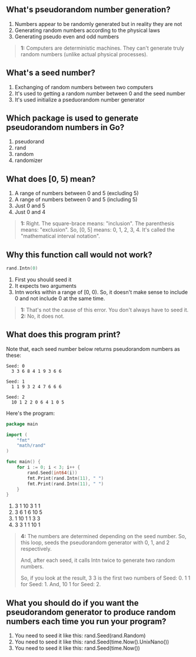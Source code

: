 ## What's pseudorandom number generation?
1. Numbers appear to be randomly generated but in reality they are not 
2. Generating random numbers according to the physical laws
3. Generating pseudo even and odd numbers

> **1:** Computers are deterministic machines. They can't generate truly random numbers (unlike actual physical processes).


## What's a seed number?
1. Exchanging of random numbers between two computers
2. It's used to getting a random number between 0 and the seed number
3. It's used initialize a pseduorandom number generator 


## Which package is used to generate pseudorandom numbers in Go?
1. pseudorand
2. rand 
3. random
4. randomizer


## What does [0, 5) mean?
1. A range of numbers between 0 and 5 (excluding 5) 
2. A range of numbers between 0 and 5 (including 5)
3. Just 0 and 5
4. Just 0 and 4

> **1:** Right. The square-brace means: "inclusion". The parenthesis means: "exclusion". So, [0, 5] means: 0, 1, 2, 3, 4. It's called the "mathematical interval notation".


## Why this function call would not work?
```go
rand.Intn(0)
```
1. First you should seed it
2. It expects two arguments
3. Intn works within a range of [0, 0). So, it doesn't make sense to include 0 and not include 0 at the same time. 

> **1:** That's not the cause of this error. You don't always have to seed it.
> **2:** No, it does not.


## What does this program print?
Note that, each seed number below returns pseudorandom numbers as these:

```
Seed: 0
  3 3 6 8 4 1 9 3 6 6

Seed: 1
  1 1 9 3 2 4 7 6 6 6

Seed: 2
  10 1 2 2 0 6 4 1 0 5
```

Here's the program:

```go
package main

import (
	"fmt"
	"math/rand"
)

func main() {
	for i := 0; i < 3; i++ {
		rand.Seed(int64(i))
		fmt.Print(rand.Intn(11), " ")
		fmt.Print(rand.Intn(11), " ")
	}
}
```
1. 3 1 10 3 1 1
2. 3 6 1 6 10 5
3. 1 10 1 1 3 3
4.  3 3 1 1 10 1 

> **4:** The numbers are determined depending on the seed number. So, this loop, seeds the pseudorandom generator with 0, 1, and 2 respectively.
> 
> And, after each seed, it calls Intn twice to generate two random numbers.
> 
> So, if you look at the result, 3 3 is the first two numbers of Seed: 0. 1 1 for Seed: 1. And, 10 1 for Seed: 2.


## What you should do if you want the pseudorandom generator to produce random numbers each time you run your program?
1. You need to seed it like this: rand.Seed(rand.Random)
2. You need to seed it like this: rand.Seed(time.Now().UnixNano()) 
3. You need to seed it like this: rand.Seed(time.Now())